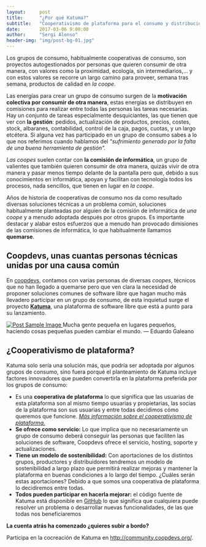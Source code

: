 ```yaml
---
layout:     post
title:      "¿Por qué Katuma?"
subtitle:   "Cooperativismo de plataforma para el consumo y distribución de productos agroecológicos"
date:       2017-03-06 9:00:00
author:     "Sergi Alonso"
header-img: "img/post-bg-01.jpg"
---
```


<p>Los grupos de consumo, habitualmente cooperativas de consumo, son proyectos autogestionados por personas que quieren consumir de otra manera, con valores como la proximidad, ecología, sin intermediarios,... y con estos valores se recorre un largo camino para proveer, semana tras semana, productos de calidad en <em>la coope</em>.</p>

<p>Las energías para crear un grupo de consumo surgen de la <strong>motivación colectiva por consumir de otra manera</strong>, estas energías se distribuyen en comisiones para realizar entre todas las personas las tareas necesarias. Hay un conjunto de tareas especialmente desquiciantes, las que tienen que ver con <strong>la gestión</strong>: pedidos, actualización de productos, precios, costes, stock, albaranes, contabilidad, control de la caja, pagos, cuotas, y un largo etcétera. Si alguna vez has participado en un grupo de consumo sabes a lo que nos referimos cuando hablamos del <em>"sufrimiento generado por la falta de una buena herramienta de gestión".</em></p>

<p><em>Las coopes</em> suelen contar con <strong>la comisión de informática</strong>, un grupo de valientes que también quieren consumir de otra manera, quizás vivir de otra manera y pasar menos tiempo delante de la pantalla pero que, debido a sus conocimientos en informática, apoyan y facilitan con tecnología todos los procesos, nada sencillos, que tienen en lugar en <em>la coope</em>.</p>

<p>Años de historia de cooperativas de consumo nos da como resultado diversas soluciones técnicas a un problema común, soluciones habitualmente planteadas por alguien de la comisión de informática de <em>una coope</em> y a menudo adoptada después por otros grupos. Es importante destacar y alabar estos esfuerzos que a menudo han provocado dimisiones de las comisiones de informática, lo que habitualmente llamamos <strong>quemarse</strong>.</p>

<h2 class="section-heading">Coopdevs, unas cuantas personas técnicas unidas por una causa común</h2>

<p>En <a href="http://coopdevs.org/" title="coopdevs">coopdevs</a>, contamos con varias personas de diversas <em>coopes</em>, técnicos que no han llegado a quemarse pero que ven clara la necesidad de proponer soluciones comunes de software libre que hagan mucho más llevadero participar en un grupo de consumo, de esta inquietud surge el proyecto <strong><a href="http://katuma.org/" title="katuma">Katuma</a></strong>, una plataforma de software libre que está a punto para su lanzamiento.</p>

<a href="#">
    <img src="{{ site.baseurl }}/img/mision.jpg" alt="Post Sample Image">
</a>
<span class="caption text-muted">Mucha gente pequeña en lugares pequeños, haciendo cosas pequeñas pueden cambiar el mundo. — Eduardo Galeano</span>


<h2 class="section-heading">¿Cooperativismo de plataforma?</h2>

<p>Katuma solo sería una solución más, que podría ser adoptada por algunos grupos de consumo, sino fuera porqué el planteamiento de Katuma incluye factores innovadores que pueden convertirla en la plataforma preferida por los grupos de consumo:</p>
<ul>
	<li>Es una <strong>cooperativa de plataforma</strong> lo que significa que las usuarias de esta plataforma son al mismo tiempo usuarias y propietarias, las socias de la plataforma son sus usuarias y entre todas decidimos cómo queremos que funcione. <em><a href="http://lab.cccb.org/es/la-experiencia-de-usuario-en-el-cooperativismo-de-plataforma/" title="cooperativismo de plataforma">Más información sobre el cooperativismo de plataforma.</a></em></li>
	<li><strong>Se ofrece como servicio:</strong> Lo que implica que no necesariamente un grupo de consumo deberá conseguir las personas que faciliten las soluciones de software, Coopdevs ofrece el servicio, hosting, soporte y actualizaciones.</li>
	<li><strong>Tiene un modelo de sostenibilidad:</strong> Con aportaciones de los distintos grupos, productores y distribuidores tendremos un modelo de sostenibilidad a largo plazo que permitirá realizar mejoras y mantener la plataforma en buenas condiciones a lo largo del tiempo. ¿Cuáles serán estas aportaciones? Debido a que somos una cooperativa de plataforma lo decidiremos entre todas.</li>
	<li><strong>Todos pueden participar en hacerla mejorar:</strong> el código fuente de Katuma está disponible en <a href="https://github.com/coopdevs/katuma">GitHub</a> lo que significa que cualquiera puede resolver un problema o desarrollar nuevas funcionalidades, de las que todas nos beneficiaremos</li>
</ul>
<p><strong>La cuenta atrás ha comenzado ¿quieres subir a bordo?</strong></p>
<p>Participa en la cocreación de Katuma en <a href="http://community.coopdevs.org/">http://community.coopdevs.org/</a>.</p>
